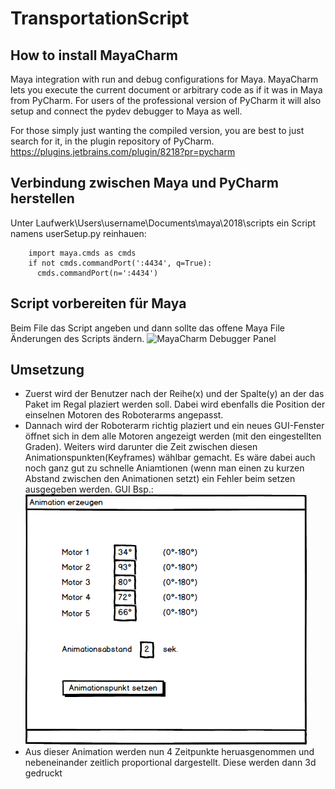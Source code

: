 # TransportationScript
**How to install MayaCharm**
--------
Maya integration with run and debug configurations for Maya. MayaCharm lets you execute the current document or
arbitrary code as if it was in Maya from PyCharm. For users of the professional version of PyCharm it will also setup
and connect the pydev debugger to Maya as well.

For those simply just wanting the compiled version, you are best to just search for it, in the plugin repository of PyCharm.
https://plugins.jetbrains.com/plugin/8218?pr=pycharm

**Verbindung zwischen Maya und PyCharm herstellen**
--------
Unter Laufwerk\Users\username\Documents\maya\2018\scripts ein Script namens userSetup.py reinhauen:
```
    import maya.cmds as cmds
    if not cmds.commandPort(':4434', q=True):
      cmds.commandPort(n=':4434') 
``` 

**Script vorbereiten für Maya**
--------
Beim File das Script angeben und dann sollte das offene Maya File Änderungen des Scripts ändern.
![MayaCharm Debugger Panel](http://rightsomegoodgames.ca/assets/images/MayaCharm/MCDebuggerConfig.PNG)

**Umsetzung**
--------
- Zuerst wird der Benutzer nach der Reihe(x) und der Spalte(y) an der das Paket im Regal plaziert werden soll. Dabei wird ebenfalls die Position der einselnen Motoren des Roboterarms angepasst.
- Dannach wird der Roboterarm richtig plaziert und ein neues GUI-Fenster öffnet sich in dem alle Motoren angezeigt werden (mit den eingestellten Graden). Weiters wird darunter die Zeit zwischen diesen Animationspunkten(Keyframes) wählbar gemacht. Es wäre dabei auch noch ganz gut zu schnelle Aniamtionen (wenn man einen zu kurzen Abstand zwischen den Animationen setzt) ein Fehler beim setzen ausgegeben werden. GUI Bsp.:
![Animation_Mockup](Animation_Mockup.png)
- Aus dieser Animation werden nun 4 Zeitpunkte heruasgenommen und nebeneinander zeitlich proportional dargestellt. Diese werden dann 3d gedruckt
